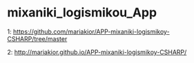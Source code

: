 # mixaniki_logismikou_App
1: https://github.com/mariakior/APP-mixaniki-logismikoy-CSHARP/tree/master


2: http://mariakior.github.io/APP-mixaniki-logismikoy-CSHARP/
